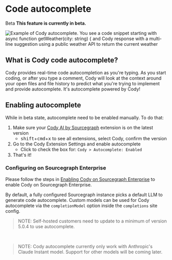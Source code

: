 # Code autocomplete


<aside class="beta">
<p>
<span class="badge badge-beta">Beta</span> <strong>This feature is currently in beta.</strong>
</p>
</aside>

![Example of Cody autocomplete. You see a code snippet starting with async function getWeather(city: string) { and Cody response with a multi-line suggestion using a public weather API to return the current weather ](https://storage.googleapis.com/sourcegraph-assets/cody_completions.png)

## What is Cody code autocomplete?

Cody provides real-time code autocompletion as you're typing. As you start coding, or after you type a comment, Cody will look at the context around your open files and file history to predict what you're trying to implement and provide autocomplete. It's autocomplete powered by Cody!

## Enabling autocomplete

While in beta state, autocomplete need to be enabled manually. To do that:

1. Make sure your [Cody AI by Sourcegraph](https://marketplace.visualstudio.com/items?itemName=sourcegraph.cody-ai) extension is on the latest version
   - <kbd>shift</kbd>+<kbd>cmd</kbd>+<kbd>x</kbd> to see all extensions, select Cody, confirm the version
1. Go to the Cody Extension Settings and enable autocomplete
   - Click to check the box for: `Cody > Autocomplete: Enabled`
1. That's it!

### Configuring on Sourcegraph Enterprise

Please follow the steps in [Enabling Cody on Sourcegraph Enterprise](explanations/enabling_cody_enterprise.md) to enable Cody on Sourcegraph Enterprise.

By default, a fully configured Sourcegraph instance picks a default LLM to generate code autocomplete. Custom models can be used for Cody autocomplete via the `completionModel` option inside the `completions` site config.

> NOTE: Self-hosted customers need to update to a minimum of version 5.0.4 to use autocomplete.

<br />

> NOTE: Cody autocomplete currently only work with Anthropic's Claude Instant model. Support for other models will be coming later.
